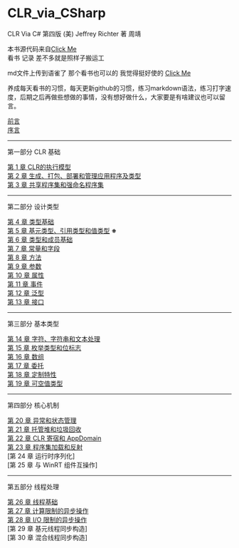 # CLR_via_CSharp

CLR Via C# 第四版
(美) Jeffrey Richter 著 周靖

本书源代码来自[Click Me](https://github.com/cuicheng11165/clr-via-csharp-4th-edition-code)  
看书 记录 差不多就是照样子搬运工

md文件上传到语雀了 那个看书也可以的 我觉得挺好使的 [Click Me](https://www.yuque.com/fhlsteven/clr_via_csharp)  

养成每天看书的习惯，每天更新github的习惯，练习markdown语法，练习打字速度，后期之后再做些想做的事情，没有想好做什么，大家要是有啥建议也可以留言。

[前言](./chapters/foreword.md)  
[序言](./chapters/introduction.md)

---
第一部分 CLR 基础  

[第 1 章 CLR的执行模型](./chapters/chapter1_TheCLRSExecutionMode.md)  
[第 2 章 生成、打包、部署和管理应用程序及类型](./chapters/chapter2_Building.md)  
[第 3 章 共享程序集和强命名程序集](./chapters/chapter3_SharedAssemblies.md)

---
第二部分 设计类型  

[第 4  章 类型基础](./chapters/ch4_TypeFundamentals.md)  
[第 5  章 基元类型、引用类型和值类型](./chapters/ch5_PrimitiveRefValType.md)  **※**  
[第 6  章 类型和成员基础](./chapters/ch6_TypeAndMemberBasics.md)  
[第 7  章 常量和字段](./chapters/ch7_ConstantsAndFields.md)  
[第 8  章 方法](./chapters/ch8_Methods.md)  
[第 9  章 参数](./chapters/ch9_Parameters.md)  
[第 10 章 属性](./chapters/ch10_Properties.md)  
[第 11 章 事件](./chapters/ch11_Events.md)  
[第 12 章 泛型](./chapters/ch12_Generics.md)  
[第 13 章 接口](./chapters/ch13_Interfaces.md)

---
第三部分 基本类型  

[第 14 章 字符、字符串和文本处理](./chapters/ch14_CharStringText.md)  
[第 15 章 枚举类型和位标志](./chapters/ch15_EnumeratedTypes.md)  
[第 16 章 数组](./chapters/ch16_Arrays.md)  
[第 17 章 委托](./chapters/ch17_Delegates.md)  
[第 18 章 定制特性](./chapters/ch18_CustomAttributes.md)  
[第 19 章 可空值类型](./chapters/ch19_NullableValueTypes.md)  

---
第四部分 核心机制  

[第 20 章 异常和状态管理](./chapters/ch20_ExceptionsAndStateManae.md)  
[第 21 章 托管堆和垃圾回收](./chapters/ch21_ManagedHeapGarbage.md)  
[第 22 章 CLR 寄宿和 AppDomain](./chapters/ch22_CLRHostingAndAppDomain.md)  
[第 23 章 程序集加载和反射](./chapters/ch23_AssemblyLoaingReflection.md)  
[第 24 章 运行时序列化]  
[第 25 章 与 WinRT 组件互操作]

---
第五部分 线程处理

[第 26 章 线程基础](./chapters/ch26_ThreadBasics.md)  
[第 27 章 计算限制的异步操作](./chapters/ch27_ComputeBoundAsync.md)  
[第 28 章 I/O 限制的异步操作](./chapters/ch28_IOBoundAsyncOperations.md)  
[第 29 章 基元线程同步构造]  
[第 30 章 混合线程同步构造]  
